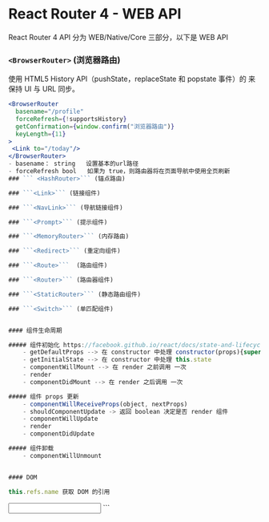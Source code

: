 # React Router 4 - WEB API
React Router 4 API 分为 WEB/Native/Core 三部分，以下是 WEB API
### ```<BrowserRouter>``` (浏览器路由)
使用 HTML5 History API（pushState，replaceState 和 popstate 事件）的 <Router> 来保持 UI 与 URL 同步。
```jsx
<BrowserRouter
  basename="/profile"
  forceRefresh={!supportsHistory}
  getConfirmation={window.confirm("浏览器路由")}
  keyLength={11}
>
 <Link to="/today"/>
</BrowserRouter>
- basename： string   设置基本的url路径
- forceRefresh bool   如果为 true，则路由器将在页面导航中使用全页刷新
### ``` <HashRouter>``` (锚点路由)

### ```<Link>``` (链接组件)

### ```<NavLink>``` (导航链接组件)

### ```<Prompt>``` (提示组件)

### ```<MemoryRouter>``` (内存路由)

### ```<Redirect>``` (重定向组件)

### ```<Route>```  (路由组件)

### ```<Router>``` (路由器组件)

### ```<StaticRouter>``` (静态路由组件)

### ```<Switch>``` (单匹配组件)


#### 组件生命周期

##### 组件初始化 https://facebook.github.io/react/docs/state-and-lifecycle.html
    - getDefaultProps --> 在 constructor 中处理 constructor(props){super(props)}
    - getInitialState --> 在 constructor 中处理 this.state
    - componentWillMount --> 在 render 之前调用 一次
    - render
    - componentDidMount --> 在 render 之后调用 一次

##### 组件 props 更新
    - componentWillReceiveProps(object, nextProps)
    - shouldComponentUpdate -> 返回 boolean 决定是否 render 组件
    - componentWillUpdate
    - render
    - componentDidUpdate

##### 组件卸载
    - componentWillUnmount


#### DOM

this.refs.name 获取 DOM 的引用

```
<input type="text" ref="name" />
```
